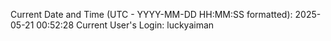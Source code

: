 Current Date and Time (UTC - YYYY-MM-DD HH:MM:SS formatted): 2025-05-21 00:52:28
Current User's Login: luckyaiman
